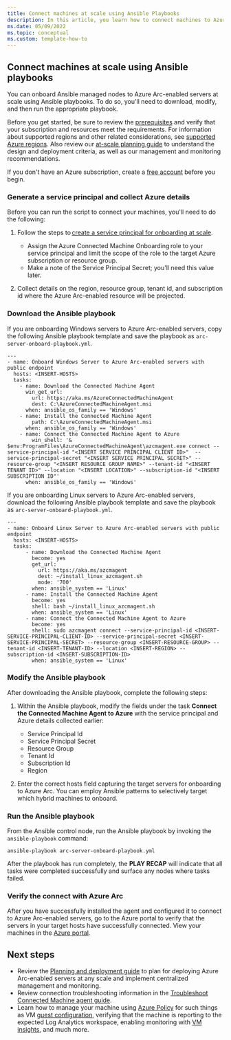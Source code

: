 ```yaml
---
title: Connect machines at scale using Ansible Playbooks
description: In this article, you learn how to connect machines to Azure using Azure Arc-enabled servers using group policy. 
ms.date: 05/09/2022
ms.topic: conceptual
ms.custom: template-how-to
---
```


## Connect machines at scale using Ansible playbooks

You can onboard Ansible managed nodes to Azure Arc-enabled servers at scale using Ansible playbooks. To do so, you'll need to download, modify, and then run the appropriate playbook.

Before you get started, be sure to review the [prerequisites](prerequisites.md) and verify that your subscription and resources meet the requirements. For information about supported regions and other related considerations, see [supported Azure regions](overview.md#supported-regions). Also review our [at-scale planning guide](plan-at-scale-deployment.md) to understand the design and deployment criteria, as well as our management and monitoring recommendations.  

If you don't have an Azure subscription, create a [free account](https://azure.microsoft.com/free/?WT.mc_id=A261C142F) before you begin.

### Generate a service principal and collect Azure details

Before you can run the script to connect your machines, you'll need to do the following:

1. Follow the steps to [create a service principal for onboarding at scale](onboard-service-principal.md#create-a-service-principal-for-onboarding-at-scale).

    * Assign the Azure Connected Machine Onboarding role to your service principal and limit the scope of the role to the target Azure subscription or resource group.
    * Make a note of the Service Principal Secret; you'll need this value later.

1. Collect details on the region, resource group, tenant id, and subscription id where the Azure Arc-enabled resource will be projected.

### Download the Ansible playbook

If you are onboarding Windows servers to Azure Arc-enabled servers, copy the following Ansible playbook template and save the playbook as `arc-server-onboard-playbook.yml`.

```
---
- name: Onboard Windows Server to Azure Arc-enabled servers with public endpoint
  hosts: <INSERT-HOSTS>
  tasks: 
    - name: Download the Connected Machine Agent
      win_get_url:
        url: https://aka.ms/AzureConnectedMachineAgent
        dest: C:\AzureConnectedMachineAgent.msi
      when: ansible_os_family == 'Windows'
    - name: Install the Connected Machine Agent
        path: C:\AzureConnectedMachineAgent.msi
      when: ansible_os_family == 'Windows'
    - name: Connect the Connected Machine Agent to Azure
        win_shell: '& $env:ProgramFiles\AzureConnectedMachineAgent\azcmagent.exe connect --service-principal-id "<INSERT SERVICE PRINCIPAL CLIENT ID>"  --service-principal-secret "<INSERT SERVICE PRINCIPAL SECRET>" --resource-group "<INSERT RESOURCE GROUP NAME>" --tenant-id "<INSERT TENANT ID>" --location "<INSERT LOCATION>" --subscription-id "<INSERT SUBSCRIPTION ID"'
      when: ansible_os_family == 'Windows'
```

If you are onboarding Linux servers to Azure Arc-enabled servers, download the following Ansible playbook template and save the playbook as `arc-server-onboard-playbook.yml`.

```
---
- name: Onboard Linux Server to Azure Arc-enabled servers with public endpoint
  hosts: <INSERT-HOSTS>
  tasks:
      - name: Download the Connected Machine Agent 
        become: yes
        get_url:
          url: https://aka.ms/azcmagent
          dest: ~/install_linux_azcmagent.sh
          mode: '700'
        when: ansible_system == 'Linux'
      - name: Install the Connected Machine Agent
        become: yes
        shell: bash ~/install_linux_azcmagent.sh
        when: ansible_system == 'Linux'
      - name: Connect the Connected Machine Agent to Azure
        become: yes
        shell: sudo azcmagent connect --service-principal-id <INSERT-SERVICE-PRINCIPAL-CLIENT-ID> --service-principal-secret <INSERT-SERVICE-PRINCIPAL-SECRET> --resource-group <INSERT-RESOURCE-GROUP> --tenant-id <INSERT-TENANT-ID> --location <INSERT-REGION> --subscription-id <INSERT-SUBSCRIPTION-ID>
        when: ansible_system == 'Linux'
```

### Modify the Ansible playbook

After downloading the Ansible playbook, complete the following steps:

1. Within the Ansible playbook, modify the fields under the task **Connect the Connected Machine Agent to Azure** with the service principal and Azure details collected earlier:

    * Service Principal Id
    * Service Principal Secret
    * Resource Group
    * Tenant Id
    * Subscription Id
    * Region

1. Enter the correct hosts field capturing the target servers for onboarding to Azure Arc. You can employ Ansible patterns to selectively target which hybrid machines to onboard.

### Run the Ansible playbook

From the Ansible control node, run the Ansible playbook by invoking the `ansible-playbook` command:

```
ansible-playbook arc-server-onboard-playbook.yml
```

After the playbook has run completely, the **PLAY RECAP** will indicate that all tasks were completed successfully and surface any nodes where tasks failed.

### Verify the connect with Azure Arc

After you have successfully installed the agent and configured it to connect to Azure Arc-enabled servers, go to the Azure portal to verify that the servers in your target hosts have successfully connected. View your machines in the [Azure portal](https://aka.ms/hybridmachineportal). 

## Next steps

- Review the [Planning and deployment guide](plan-at-scale-deployment.md) to plan for deploying Azure Arc-enabled servers at any scale and implement centralized management and monitoring.
- Review connection troubleshooting information in the [Troubleshoot Connected Machine agent guide](troubleshoot-agent-onboard.md).
- Learn how to manage your machine using [Azure Policy](../../governance/policy/overview.md) for such things as VM [guest configuration](../../governance/policy/concepts/guest-configuration.md), verifying that the machine is reporting to the expected Log Analytics workspace, enabling monitoring with [VM insights](../../azure-monitor/vm/vminsights-enable-policy.md), and much more.

